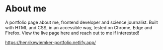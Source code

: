 # About me

A portfolio page about me, frontend developer and science journalist. Built with HTML and CSS, in an accessible way, tested on Chrome, Edge and Firefox. 
View the live page here and reach out to me if interested!

https://henrikewiemker-portfolio.netlify.app/ 

